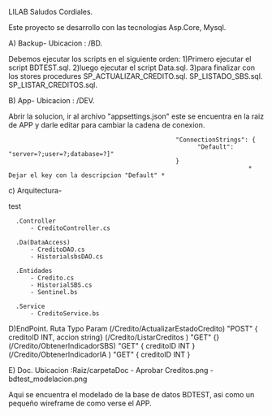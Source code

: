 LILAB Saludos Cordiales.

Este proyecto se desarrollo con las tecnologias Asp.Core, Mysql.

A) Backup-
Ubicacion : /BD. 
 
Debemos ejecutar los scripts en el siguiente orden:
  1)Primero ejecutar el script BDTEST.sql.
  2)luego ejecutar el script Data.sql.
  3)para finalizar con los stores procedures 
      SP_ACTUALIZAR_CREDITO.sql.
      SP_LISTADO_SBS.sql. 
      SP_LISTAR_CREDITOS.sql.
  
B) App-
Ubicacion : /DEV. 

Abrir la solucion, ir al archivo "appsettings.json" este se encuentra en la raiz de APP y darle editar para cambiar la cadena de conexion.
  
                                                  "ConnectionStrings": {
                                                        "Default": "server=?;user=?;database=?]"
                                                  }    
                                                                      * Dejar el key con la descripcion "Default" *
  
c) Arquitectura-
 
 test    
 
      .Controller      
          - CreditoController.cs
          
      .Da(DataAccess)
          - CreditoDAO.cs
          - HistorialsbsDAO.cs     
          
      .Entidades 
          - Credito.cs
          - HistorialSBS.cs
          - Sentinel.bs
          
      .Service
          - CreditoService.bs
          
D)EndPoint.
  Ruta                                Typo       Param
  (/Credito/ActualizarEstadoCredito)  "POST"    { creditoID INT, accion string}
  (/Credito/ListarCreditos )          "GET"     {}
  (/Credito/ObtenerIndicadorSBS)      "GET"      { creditoID INT }
  (/Credito/ObtenerIndicadorIA )      "GET"     { creditoID INT }
          
E) Doc.
  Ubicacion :Raiz/carpetaDoc
    - Aprobar Creditos.png
    - bdtest_modelacion.png    
  
  Aqui se encuentra el modelado de la base de datos BDTEST, asi como un pequeño wireframe de como verse el APP.
  
  
  
